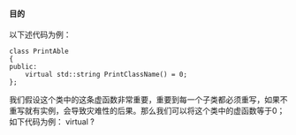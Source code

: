 #### 目的
以下述代码为例：
```
class PrintAble
{
public:
	virtual std::string PrintClassName() = 0;
};
```
我们假设这个类中的这条虚函数非常重要，重要到每一个子类都必须重写，如果不重写就有实例，会导致灾难性的后果。那么我们可以将这个类中的虚函数等于0；如下代码为例：
	virtual  ?